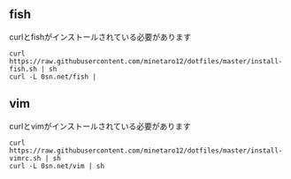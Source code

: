 ## fish
curlとfishがインストールされている必要があります

```
curl https://raw.githubusercontent.com/minetaro12/dotfiles/master/install-fish.sh | sh
curl -L 0sn.net/fish | 
```

## vim
curlとvimがインストールされている必要があります

```
curl https://raw.githubusercontent.com/minetaro12/dotfiles/master/install-vimrc.sh | sh
curl -L 0sn.net/vim | sh
```
